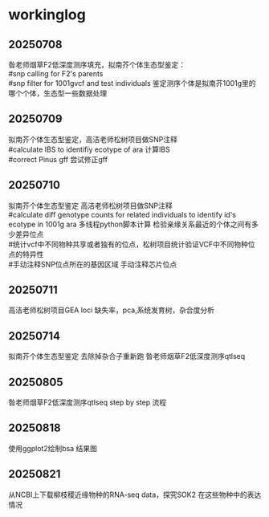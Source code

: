 # workinglog  
  ##  20250708  
  昝老师烟草F2低深度测序填充，拟南芥个体生态型鉴定：  
  #snp calling for F2's parents  
  #snp filter for 1001gvcf and test individuals 鉴定测序个体是拟南芥1001g里的哪个个体，生态型一些数据处理  
  ##  20250709   
  拟南芥个体生态型鉴定，高洁老师松树项目做SNP注释  
  #calculate IBS to identifiy ecotype of ara 计算IBS  
  #correct Pinus gff 尝试修正gff  
  ##  20250710   
  拟南芥个体生态型鉴定 高洁老师松树项目做SNP注释  
  #calculate diff genotype counts for related individuals to identify id's ecotype in 1001g ara 多线程python脚本计算 检验亲缘关系最近的个体之间有多少差异位点  
  #统计vcf中不同物种共享或者独有的位点，松树项目统计验证VCF中不同物种位点的特异性  
  #手动注释SNP位点所在的基因区域 手动注释芯片位点  
  ## 20250711
  高洁老师松树项目GEA loci 缺失率，pca,系统发育树，杂合度分析
  ## 20250714
  拟南芥个体生态型鉴定 去除掉杂合子重新跑
  昝老师烟草F2低深度测序qtlseq
  ## 20250805
  昝老师烟草F2低深度测序qtlseq step by step 流程
  ## 20250818
  使用ggplot2绘制bsa 结果图
  ## 20250821
  从NCBI上下载柳枝稷近缘物种的RNA-seq data，探究SOK2 在这些物种中的表达情况
  
